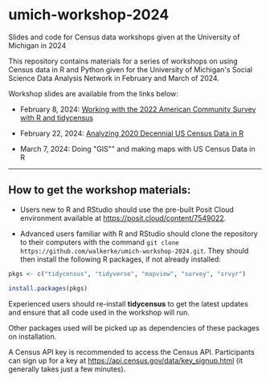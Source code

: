# umich-workshop-2024

Slides and code for Census data workshops given at the University of Michigan in 2024

This repository contains materials for a series of workshops on using Census data in R and Python given for the University of Michigan's Social Science Data Analysis Network in February and March of 2024.  

Workshop slides are available from the links below:

* February 8, 2024: [Working with the 2022 American Community Survey with R and tidycensus](https://walker-data.com/umich-workshop-2024/acs-2022/)

* February 22, 2024: [Analyzing 2020 Decennial US Census Data in R](https://walker-data.com/umich-workshop-2024/census-2020)

* March 7, 2024: Doing "GIS"" and making maps with US Census Data in R

---

## How to get the workshop materials: 

- Users new to R and RStudio should use the pre-built Posit Cloud environment available at https://posit.cloud/content/7549022.  

- Advanced users familiar with R and RStudio should clone the repository to their computers with the command `git clone https://github.com/walkerke/umich-workshop-2024.git`.  They should then install the following R packages, if not already installed:

```r
pkgs <- c("tidycensus", "tidyverse", "mapview", "survey", "srvyr")

install.packages(pkgs)
```

Experienced users should re-install __tidycensus__ to get the latest updates and ensure that all code used in the workshop will run.  

Other packages used will be picked up as dependencies of these packages on installation. 

A Census API key is recommended to access the Census API.  Participants can sign up for a key at https://api.census.gov/data/key_signup.html (it generally takes just a few minutes). 



